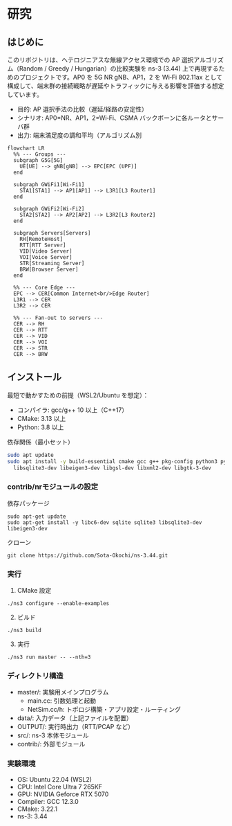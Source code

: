# 研究

## はじめに

このリポジトリは、ヘテロジニアスな無線アクセス環境での AP 選択アルゴリズム（Random / Greedy / Hungarian）の比較実験を ns-3 (3.44) 上で再現するためのプロジェクトです。AP0 を 5G NR gNB、AP1，2 を Wi‑Fi 802.11ax として構成して、端末群の接続戦略が遅延やトラフィックに与える影響を評価する想定しています。

- 目的: AP 選択手法の比較（遅延/経路の安定性）
- シナリオ: AP0=NR、AP1，2=Wi‑Fi、CSMA バックボーンに各ルータとサーバ群
- 出力: 端末満足度の調和平均（アルゴリズム別

```mermaid
flowchart LR
  %% --- Groups ---
  subgraph G5G[5G]
    UE[UE] --> gNB[gNB] --> EPC[EPC (UPF)]
  end

  subgraph GWiFi1[Wi-Fi1]
    STA1[STA1] --> AP1[AP1] --> L3R1[L3 Router1]
  end

  subgraph GWiFi2[Wi-Fi2]
    STA2[STA2] --> AP2[AP2] --> L3R2[L3 Router2]
  end

  subgraph Servers[Servers]
    RH[RemoteHost]
    RTT[RTT Server]
    VID[Video Server]
    VOI[Voice Server]
    STR[Streaming Server]
    BRW[Browser Server]
  end

  %% --- Core Edge ---
  EPC --> CER[Common Internet<br/>Edge Router]
  L3R1 --> CER
  L3R2 --> CER

  %% --- Fan-out to servers ---
  CER --> RH
  CER --> RTT
  CER --> VID
  CER --> VOI
  CER --> STR
  CER --> BRW
```

## インストール

最短で動かすための前提（WSL2/Ubuntu を想定）：

- コンパイラ: gcc/g++ 10 以上（C++17）
- CMake: 3.13 以上
- Python: 3.8 以上

依存関係（最小セット）

```bash
sudo apt update
sudo apt install -y build-essential cmake gcc g++ pkg-config python3 python3-pip \
  libsqlite3-dev libeigen3-dev libgsl-dev libxml2-dev libgtk-3-dev
```

### contrib/nrモジュールの設定
依存パッケージ
```
sudo apt-get update
sudo apt-get install -y libc6-dev sqlite sqlite3 libsqlite3-dev libeigen3-dev
```

クローン
```
git clone https://github.com/Sota-Okochi/ns-3.44.git
```


### 実行

1) CMake 設定
```
./ns3 configure --enable-examples
```

2) ビルド
```
./ns3 build
```

3) 実行
```
./ns3 run master -- --nth=3
```

### ディレクトリ構造

- master/: 実験用メインプログラム
  - main.cc: 引数処理と起動
  - NetSim.cc/h: トポロジ構築・アプリ設定・ルーティング
- data/: 入力データ（上記ファイルを配置）
- OUTPUT/: 実行時出力（RTT/PCAP など）
- src/: ns-3 本体モジュール
- contrib/: 外部モジュール


### 実験環境

- OS: Ubuntu 22.04 (WSL2)
- CPU: Intel Core Ultra 7 265KF
- GPU: NVIDIA Geforce RTX 5070
- Compiler: GCC 12.3.0
- CMake: 3.22.1
- ns-3: 3.44
